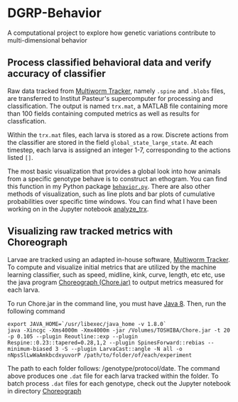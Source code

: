 # DGRP-Behavior
A computational project to explore how genetic variations contribute to multi-dimensional behavior

## Process classified behavioral data and verify accuracy of classifier
Raw data tracked from [Multiworm Tracker](https://journals.plos.org/plosone/article?id=10.1371/journal.pone.0071706), namely `.spine` and `.blobs` files, are transferred to Institut Pasteur's supercomputer for processing and classification. The output is named `trx.mat`, a MATLAB file containing more than 100 fields containing computed metrics as well as results for classfication.

Within the `trx.mat` files, each larva is stored as a row. Discrete actions from the classifier are stored in the field `global_state_large_state`. At each timestep, each larva is assigned an integer 1-7, corresponding to the actions listed `[]`.

The most basic visualization that provides a global look into how animals from a specific genotype behave is to construct an ethogram. You can find this function in my Python package [`behavior.py`](). There are also other methods of visualization, such as line plots and bar plots of cumulative probabilities over specific time windows. You can find what I have been working on in the Jupyter notebook [analyze_trx]().


## Visualizing raw tracked metrics with Choreograph

Larvae are tracked using an adapted in-house software, [Multiworm Tracker](https://journals.plos.org/plosone/article?id=10.1371/journal.pone.0071706). To compute and visualize initial metrics that are utilized by the machine learning classifier, such as speed, midline, kink, curve, length, etc etc, use the java program [Choreograph (Chore.jar)](https://gitlab.pasteur.fr/anzhou/dgrp-behavior/-/blob/main/Choreograph/Chore.jar) to output metrics measured for each larva.

To run Chore.jar in the command line, you must have [Java 8](https://docs.oracle.com/javase/8/docs/technotes/guides/install/mac_jdk.html). Then, run the following command

```
export JAVA_HOME=`/usr/libexec/java_home -v 1.8.0`
java -Xincgc -Xms4000m -Xmx4000m -jar /Volumes/TOSHIBA/Chore.jar -t 20 -p 0.105 --plugin Reoutline::exp --plugin Respine::0.23::tapered=0.28,1,2 --plugin SpinesForward::rebias --minimum-biased 3 -S --plugin LarvaCast::angle -N all -o nNpsSlLwWaAmkbcdxyuvorP /path/to/folder/of/each/experiment
```
The path to each folder follows: /genotype/protocol/date. The command above produces one `.dat` file for each larva tracked within the folder. To batch process `.dat` files for each genotype, check out the Jupyter notebook in directory [Choreograph](https://gitlab.pasteur.fr/anzhou/dgrp-behavior/-/blob/main/Choreograph)